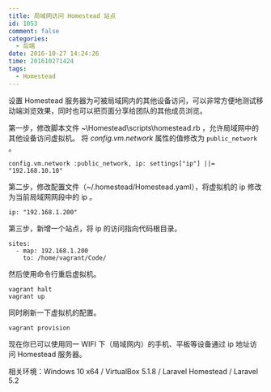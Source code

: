 ```yaml
---
title: 局域网访问 Homestead 站点
id: 1053
comment: false
categories:
  - 后端
date: 2016-10-27 14:24:26
time: 201610271424
tags:
  - Homestead
---
```


设置 Homestead 服务器为可被局域网内的其他设备访问，可以非常方便地测试移动端浏览效果，同时也可以把页面分享给团队的其他成员浏览。
<!--more-->

第一步，修改脚本文件 ~\Homestead\scripts\homestead.rb ，允许局域网中的其他设备访问虚拟机。 将 _config.vm.network_ 属性的值修改为 `public_network` 。

```
config.vm.network :public_network, ip: settings["ip"] ||= "192.168.10.10"
```

第二步，修改配置文件（~/.homestead/Homestead.yaml），将虚拟机的 ip 修改为当前局域网网段中的 ip 。

```
ip: "192.168.1.200"
```

第三步，新增一个站点，将 ip 的访问指向代码根目录。

```
sites:
  - map: 192.168.1.200
    to: /home/vagrant/Code/
```

然后使用命令行重启虚拟机。

```
vagrant halt
vagrant up
```

同时刷新一下虚拟机的配置。

```
vagrant provision
```

现在你已可以使用同一 WIFI 下（局域网内）的手机、平板等设备通过 ip 地址访问 Homestead 服务器。

相关环境：Windows 10 x64 / VirtualBox 5.1.8 / Laravel Homestead / Laravel 5.2